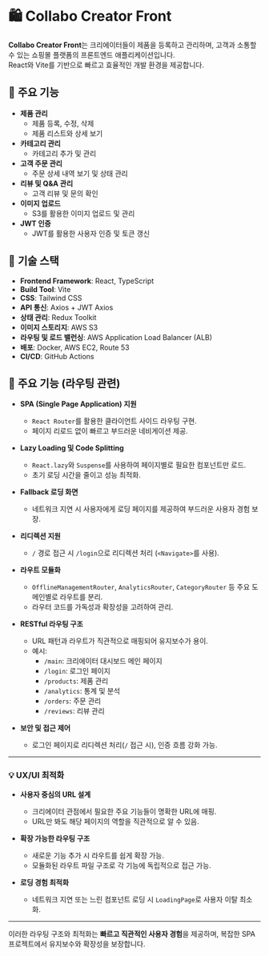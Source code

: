 # 🛍️ Collabo Creator Front

**Collabo Creator Front**는 크리에이터들이 제품을 등록하고 관리하며, 고객과 소통할 수 있는 쇼핑몰 플랫폼의 프론트엔드 애플리케이션입니다.  
React와 Vite를 기반으로 빠르고 효율적인 개발 환경을 제공합니다.

## 🌟 주요 기능

- **제품 관리**
  - 제품 등록, 수정, 삭제
  - 제품 리스트와 상세 보기
- **카테고리 관리**
  - 카테고리 추가 및 관리
- **고객 주문 관리**
  - 주문 상세 내역 보기 및 상태 관리
- **리뷰 및 Q&A 관리**
  - 고객 리뷰 및 문의 확인
- **이미지 업로드**
  - S3를 활용한 이미지 업로드 및 관리
- **JWT 인증**
  - JWT를 활용한 사용자 인증 및 토큰 갱신

## 🚀 기술 스택

- **Frontend Framework**: React, TypeScript
- **Build Tool**: Vite
- **CSS**: Tailwind CSS
- **API 통신**: Axios + JWT Axios
- **상태 관리**: Redux Toolkit
- **이미지 스토리지**: AWS S3
- **라우팅 및 로드 밸런싱**: AWS Application Load Balancer (ALB)
- **배포**: Docker, AWS EC2, Route 53
- **CI/CD**: GitHub Actions

## 🌟 주요 기능 (라우팅 관련)

- **SPA (Single Page Application) 지원**
  - `React Router`를 활용한 클라이언트 사이드 라우팅 구현.
  - 페이지 리로드 없이 빠르고 부드러운 네비게이션 제공.

- **Lazy Loading 및 Code Splitting**
  - `React.lazy`와 `Suspense`를 사용하여 페이지별로 필요한 컴포넌트만 로드.
  - 초기 로딩 시간을 줄이고 성능 최적화.

- **Fallback 로딩 화면**
  - 네트워크 지연 시 사용자에게 로딩 페이지를 제공하여 부드러운 사용자 경험 보장.

- **리디렉션 지원**
  - `/` 경로 접근 시 `/login`으로 리디렉션 처리 (`<Navigate>`를 사용).

- **라우트 모듈화**
  - `OfflineManagementRouter`, `AnalyticsRouter`, `CategoryRouter` 등 주요 도메인별로 라우트를 분리.
  - 라우터 코드를 가독성과 확장성을 고려하여 관리.

- **RESTful 라우팅 구조**
  - URL 패턴과 라우트가 직관적으로 매핑되어 유지보수가 용이.
  - 예시:
    - `/main`: 크리에이터 대시보드 메인 페이지
    - `/login`: 로그인 페이지
    - `/products`: 제품 관리
    - `/analytics`: 통계 및 분석
    - `/orders`: 주문 관리
    - `/reviews`: 리뷰 관리

- **보안 및 접근 제어**
  - 로그인 페이지로 리디렉션 처리(`/` 접근 시), 인증 흐름 강화 가능.

---

### 💡 UX/UI 최적화

- **사용자 중심의 URL 설계**
  - 크리에이터 관점에서 필요한 주요 기능들이 명확한 URL에 매핑.
  - URL만 봐도 해당 페이지의 역할을 직관적으로 알 수 있음.

- **확장 가능한 라우팅 구조**
  - 새로운 기능 추가 시 라우트를 쉽게 확장 가능.
  - 모듈화된 라우트 파일 구조로 각 기능에 독립적으로 접근 가능.

- **로딩 경험 최적화**
  - 네트워크 지연 또는 느린 컴포넌트 로딩 시 `LoadingPage`로 사용자 이탈 최소화.

---

이러한 라우팅 구조와 최적화는 **빠르고 직관적인 사용자 경험**을 제공하며, 복잡한 SPA 프로젝트에서 유지보수와 확장성을 보장합니다.
